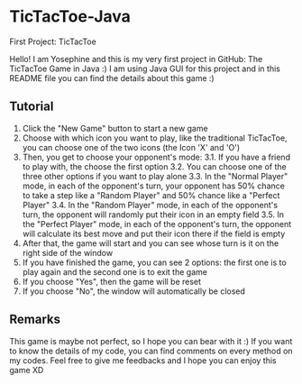 # TicTacToe-Java
First Project: TicTacToe

Hello! I am Yosephine and this is my very first project in GitHub: The TicTacToe Game in Java :) 
I am using Java GUI for this project and in this README file you can find the details about this game :)

## Tutorial
1. Click the "New Game" button to start a new game
2. Choose with which icon you want to play, like the traditional TicTacToe, you can choose one of the two icons (the Icon 'X' and 'O')
3. Then, you get to choose your opponent's mode:
   3.1. If you have a friend to play with, the choose the first option
   3.2. You can choose one of the three other options if you want to play alone
   3.3. In the "Normal Player" mode, in each of the opponent's turn, your opponent has 50% chance to take a step like a "Random Player"
        and 50% chance like a "Perfect Player"
   3.4. In the "Random Player" mode, in each of the opponent's turn, the opponent will randomly put their icon in an empty field
   3.5. In the "Perfect Player" mode, in each of the opponent's turn, the opponent will calculate its best move and put their icon there if the field is empty
4. After that, the game will start and you can see whose turn is it on the right side of the window
5. If you have finished the game, you can see 2 options: the first one is to play again and the second one is to exit the game
6. If you choose "Yes", then the game will be reset 
8. If you choose "No", the window will automatically be closed

## Remarks
This game is maybe not perfect, so I hope you can bear with it :) 
If you want to know the details of my code, you can find comments on every method on my codes.
Feel free to give me feedbacks and I hope you can enjoy this game XD
